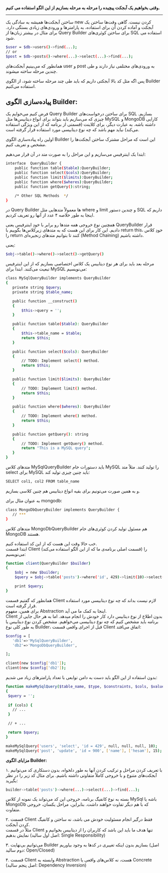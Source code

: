 **وقتی بخواهیم یک آبجکت پیچیده را مرحله به مرحله بسازیم از این الگو استفاده می کنیم.**

---
 ساختن آبجکت‌ها همیشه به سادگی یک new کردن نیست. گاهی وقت‌ها ساختن یک آبجکت و آماده کردن آن برای استفاده، به پارامترها و ورودی‌های زیادی بستگی دارد. برای مثال در بیشتر زبان‌ها از Query Builder برای ساختن کوئری‌های SQL استفاده می شود.

 ```sh
$user = $db->users()->find(...);
// or
$post = $db->posts()->where(...)->select(...)->find(...);
 ```

 همانطور که می‌بینیم آبجکت‌های user و post به ورودی‌های مختلفی نیاز دارند و طی چندین مرحله ساخته میشوند.

پس اگه مثل کد بالا آبجکتی داریم که باید طی چند مرحله ساخته شود، از الگوی Builder استفاده می‌کنیم.‍

## پیاده‌سازی الگوی Builder:
فرض کنیم می‌خوایم یک Query Builder برای ساختن درخواست‌های SQL بسازیم. چیزی که می‌سازیم باید بتواند برای انواع دیتابیس‌ها مثل MySQL و MongoDB کارایی داشته باشه. به عبارت دیگر، برای کلاینت (قسمتی از برنامه که از این ویژگی استفاده می‌کند) نباید مهم باشد که چه نوع دیتابیسی مورد استفاده قرار گرفته است.

اولین راه پیاده‌سازی الگوی Builder این است که مراحل مشترک ساختن آبجکت‌ها را مشخص و تعریف کنیم.

ابتدا یک اینترفیس می‌سازیم و این مراحل را به صورت متد در آن قرار می‌دهیم:

```sh
interface  QueryBuilder {
    public function table($table):QueryBuilder;
    public function select($cols):QueryBuilder;
    public function limit($limits):QueryBuilder;
    public function where($wheres):QueryBuilder;
    public function getQuery():string;

    /* Other SQL Methods  */
}
```

در Query Builder ها معمولاً متدهایی مثل where و limit و چندین دستور SQL داریم که اینجا به طور خلاصه ۴ عدد از آنها رو تعریف کردیم.

همچنین نوع خروجی همه متدها رو برابر با خودِ اینترفیس یعنی QueryBuilder قرار دادیم. این کار برای این هست که به متدهای زیرکلاس‌ها بگوییم با return this، خودِ کلاس را return کنند تا بتوانیم متدهای زنجیره‌ای (Method Chaining) داشته باشیم.

 یعنی:

 ```sh
$obj->table()->where()->select()->getQuery()
 ```

 مرحله بعد باید برای هر نوع دیتابیس یک کلاس اختصاصی بسازیم که از این اینترفیس تبعیت می‌کنند. ابتدا برای MySQL می‌نویسیم:

 ```sh
class MySqlQueryBuilder implements QueryBuilder
{
    private string $query;
    private string $table_name;

    public function __construct()
    {
        $this->query = '';
    }

    public function table($table): QueryBuilder
    {
        $this->table_name = $table;
        return $this;
    }

    public function select($cols): QueryBuilder
    {
        // TODO: Implement select() method.
        return $this;
    }

    public function limit($limits): QueryBuilder
    {
        // TODO: Implement limit() method.
        return $this;
    }

    public function where($wheres): QueryBuilder
    {
        // TODO: Implement where() method.
        return $this;
    }

    public function getQuery(): string
    {
        // TODO: Implement getQuery() method.
        return "This is a MySQL query";
    }
}
 ```

 متدهای کلاس MySqlQueryBuilder باید دستورات خام MySQL را تولید کنند. مثلاً متد select برای MySQL باید چنین چیزی تولید کند:

 ```sh
SELECT col1, col2 FROM table_name
 ```

 و به همین صورت می‌تونیم برای بقیه انواع دیتابیس هم چنین کلاسی بسازیم.


 به عنوان مثال برای mongodb:

 ```sh
class MongoDbQueryBuilder implements QueryBuilder {
    // ***
}
 ```

 متدهای کلاس MongoDbQueryBuilder هم مسئول تولید کردن کوئری‌های خام MongoDB هستند.

 خب حالا وقت این هست که از این کد استفاده کنیم.<br>ابتدا قسمت Client (قسمت اصلی برنامه‌ی ما که از این الگو استفاده می‌کند) را می‌نویسیم:

```sh
function client(QueryBuilder $builder)
{
    $obj = new $builder;
    $query = $obj->table('posts')->where('id', 429)->limit(10)->select(['id', 'title'])->getQuery();

    print $query;
}
```

همانطور که گفتیم قسمت Client لازم نیست بداند که چه نوع دیتابیسی مورد استفاده قرار گرفته است.<br>
 برای همین، مفهوم Abstraction اینجا به کمک ما می آید.<br>
 Client بدون اطلاع از نوع دیتابیس دارد کار خودش را انجام میدهد. اما به هر حال جایی از برنامه باید مشخص کنیم که چه نوع دیتابیسی می‌خواهیم. مشخص کردن نوع دیتابیس یا به طور کلی نوع Builder، قبل از اجرای واقعی قسمت Client اتفاق می‌افتد:

 ```sh
 $config = [
    'db1'=>'MySqlQueryBuilder',
    'db2'=>'MongoDbQueryBuilder',

];

client(new $config['db1']);
client(new $config['db2']);
 ```

 بدون استفاده از این الگو باید دست به دامن توابعی با تعداد پارامترهای زیاد می شدیم:

 ```sh
function makeMySqlQuery($table_name, $type, $constraints, $cols, $values, $limit = null, $offset = 0)
{
  $query = '';
  
  if (cols) {
    // ...  
  }

  // + ...

  return $query;
}

makeMySqlQuery('users', 'select', 'id = 429', null, null, null, 10);
makeMySqlQuery('post', 'update', 'id = 900', ['name'], ['hesam'], 15);
 ```

**مزایای الگوی Builder:**

۱. با تعریف کردن مراحل و ترکیب کردن آنها به طور دلخواه، بدون دستکاری کد می‌توانیم آبجکت‌های متنوع و با خروجی کاملاً متفاوتی داشته باشیم. برای مثال کد زیر را در نظر بگیرید:

```sh
builder->table('posts')->where(...)->select(...)->find(...);
```
بسته به نوع کانفیگ برنامه، خروجی این کد می‌تواند یک نمونه از کلاس MySql باشه یا MongoDb که با هم دیگر تفاوت خواهند داشت. بنابراین، مراحل یکسان، خروجی متفاوت.

۲. قسمت Client فقط درگیر انجام مسئولیت خودش می باشد، نه ساختن و کانفیگ کردن آبجکت.<br>
 مثلاً در قسمت Client تنها هدف ما باید این باشد که کاربران را از دیتابیس بخوانیم و نمایش بدهیم (اصل اول سالید: Single Responsibility)

۳. می‌توانیم بی‌نهایت Builder بسازیم بدون اینکه تغییری در کدها به وجود بیاوریم (اصل دوم سالید: Open/Closed)

۴. قسمت Client وابسته به Abstraction هست، نه کلاس‌های واقعی یا Concrete (اصل پنجم سالید: Dependency Inversion)